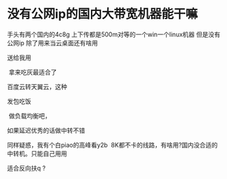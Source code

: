 # 没有公网ip的国内大带宽机器能干嘛


手头有两个国内的4c8g 上下传都是500m对等的一个win一个linux机器 但是没有公网ip 除了用来当云桌面还有啥用<img src="static/image/smiley/default/sweat.gif" smilieid="10" border="0" alt="" /> 

送给我用<img id="aimg_RopEJ" onclick="zoom(this, this.src, 0, 0, 0)" class="zoom" src="https://cdn.jsdelivr.net/gh/hishis/forum-master/public/images/patch.gif" onmouseover="img_onmouseoverfunc(this)" onload="thumbImg(this)" border="0" alt="" />

<img src="static/image/smiley/default/lol.gif" smilieid="12" border="0" alt="" /> 拿来吃灰最适合了

百度云转天翼云，这种<img src="static/image/smiley/default/lol.gif" smilieid="12" border="0" alt="" />

发包吃饭<img src="static/image/smiley/default/lol.gif" smilieid="12" border="0" alt="" />

<img src="static/image/smiley/default/smile.gif" smilieid="1" border="0" alt="" /> 做负载均衡吧，

如果延迟优秀的话做中转不错<img src="static/image/smiley/default/lol.gif" smilieid="12" border="0" alt="" />

同样疑惑，我有个白piao的高峰看y2b&nbsp;&nbsp;8K都不卡的线路，有啥用?国内没合适的中转机。只能自己用用

适合反向扶q ?
